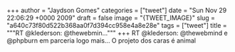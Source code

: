 
+++
author = "Jaydson Gomes"
categories = ["tweet"]
date = "Sun Nov 29 22:06:29 +0000 2009"
draft = false
image = "{TWEET_IMAGE}"
slug = "a640c73f80d522b368aa0f7d394cc958e4a8e28e"
tags = ["tweet"]
title = """RT @klederson: @thewebmin..."""
+++
RT @klederson: @thewebmind e @phpburn  em parceria logo mais... O projeto dos caras é animal
